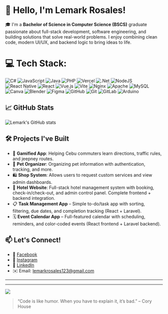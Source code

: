 # 👋 Hello, I'm Lemark Rosales!

🎓 I'm a **Bachelor of Science in Computer Science (BSCS)** graduate passionate about full-stack development, software engineering, and building solutions that solve real-world problems. I enjoy combining clean code, modern UI/UX, and backend logic to bring ideas to life.

# 💻 Tech Stack:
![C#](https://img.shields.io/badge/c%23-%23239120.svg?style=for-the-badge&logo=csharp&logoColor=white) ![JavaScript](https://img.shields.io/badge/javascript-%23323330.svg?style=for-the-badge&logo=javascript&logoColor=%23F7DF1E) ![Java](https://img.shields.io/badge/java-%23ED8B00.svg?style=for-the-badge&logo=openjdk&logoColor=white) ![PHP](https://img.shields.io/badge/php-%23777BB4.svg?style=for-the-badge&logo=php&logoColor=white) ![Vercel](https://img.shields.io/badge/vercel-%23000000.svg?style=for-the-badge&logo=vercel&logoColor=white) ![.Net](https://img.shields.io/badge/.NET-5C2D91?style=for-the-badge&logo=.net&logoColor=white) ![NodeJS](https://img.shields.io/badge/node.js-6DA55F?style=for-the-badge&logo=node.js&logoColor=white) ![React Native](https://img.shields.io/badge/react_native-%2320232a.svg?style=for-the-badge&logo=react&logoColor=%2361DAFB) ![React](https://img.shields.io/badge/react-%2320232a.svg?style=for-the-badge&logo=react&logoColor=%2361DAFB) ![Vue.js](https://img.shields.io/badge/vue.js-%2335495e.svg?style=for-the-badge&logo=vuedotjs&logoColor=%234FC08D) ![Vite](https://img.shields.io/badge/vite-%23646CFF.svg?style=for-the-badge&logo=vite&logoColor=white) ![Nginx](https://img.shields.io/badge/nginx-%23009639.svg?style=for-the-badge&logo=nginx&logoColor=white) ![Apache](https://img.shields.io/badge/apache-%23D42029.svg?style=for-the-badge&logo=apache&logoColor=white) ![MySQL](https://img.shields.io/badge/mysql-4479A1.svg?style=for-the-badge&logo=mysql&logoColor=white) ![Canva](https://img.shields.io/badge/Canva-%2300C4CC.svg?style=for-the-badge&logo=Canva&logoColor=white) ![Blender](https://img.shields.io/badge/blender-%23F5792A.svg?style=for-the-badge&logo=blender&logoColor=white) ![Figma](https://img.shields.io/badge/figma-%23F24E1E.svg?style=for-the-badge&logo=figma&logoColor=white) ![GitHub](https://img.shields.io/badge/github-%23121011.svg?style=for-the-badge&logo=github&logoColor=white) ![Git](https://img.shields.io/badge/git-%23F05033.svg?style=for-the-badge&logo=git&logoColor=white) ![GitLab](https://img.shields.io/badge/gitlab-%23181717.svg?style=for-the-badge&logo=gitlab&logoColor=white) ![Arduino](https://img.shields.io/badge/-Arduino-00979D?style=for-the-badge&logo=Arduino&logoColor=white)


## 📈 GitHub Stats
![Lemark's GitHub stats](https://github-readme-stats.vercel.app/api?username=lemarkrosales&show_icons=true&theme=radical)

## 🛠️ Projects I've Built
- 🚗 **Gamified App**: Helping Cebu commuters learn directions, traffic rules, and jeepney routes.
- 🐶 **Pet Organizer**: Organizing pet information with authentication, tracking, and more.
- 🛍️ **Shop System**: Allows users to request custom services and view admin dashboards.
- 🏨 **Hotel Website**: Full-stack hotel management system with booking, check-in/check-out, and admin control panel. Complete frontend + backend integration.
- 📋 **Task Management App** – Simple to-do/task app with sorting, filtering, due dates, and completion tracking (React + Laravel).
- 🗓️ **Event Calendar App** – Full-featured calendar with scheduling, reminders, and color-coded events (React frontend + Laravel backend).


## 📫 Let's Connect!
- 🔗 [Facebook](https://www.facebook.com/lemark.rosales.2025)
- 🔗 [Instagram](https://www.instagram.com/lemarkkkk_/)
- 💼 [LinkedIn](https://www.linkedin.com/in/lemark-rosales-919291300/)
- ✉️ Email: lemarkrosales123@gmail.com

---




---
[![](https://visitcount.itsvg.in/api?id=lemarkk&icon=0&color=0)](https://visitcount.itsvg.in)

<!-- Proudly created with GPRM ( https://gprm.itsvg.in ) -->

> “Code is like humor. When you have to explain it, it’s bad.” – Cory House
